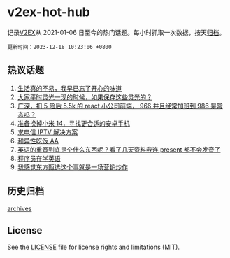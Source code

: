 # v2ex-hot-hub

 记录[V2EX](https://www.v2ex.com/)从 2021-01-06 日至今的热门话题。每小时抓取一次数据，按天[归档](archives)。

`更新时间：2023-12-18 10:23:06 +0800`

## 热议话题

1. [生活真的不易，我早已忘了开心的味道](https://www.v2ex.com/t/1001128)
1. [大家平时灵光一现的时候，如果保存这些灵光的？](https://www.v2ex.com/t/1001050)
1. [广深，扣 5 险后 5.5k 的 react 小公司前端， 966 并且经常加班到 986 是常态吗？](https://www.v2ex.com/t/1001066)
1. [准备换掉小米 14，寻找更合适的安卓手机](https://www.v2ex.com/t/1001084)
1. [求电信 IPTV 解决方案](https://www.v2ex.com/t/1001145)
1. [和异性吃饭 AA](https://www.v2ex.com/t/1001187)
1. [英语的重音到底是个什么东西呢？看了几天资料我连 present 都不会发音了](https://www.v2ex.com/t/1001098)
1. [程序员在学英语](https://www.v2ex.com/t/1001042)
1. [我感觉东方甄选这个事就是一场营销炒作](https://www.v2ex.com/t/1001159)

## 历史归档

[archives](archives)

## License

See the [LICENSE](LICENSE) file for license rights and limitations (MIT).
